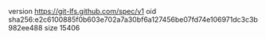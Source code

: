 version https://git-lfs.github.com/spec/v1
oid sha256:e2c6100885f0b603e702a7a30bf6a127456be07fd74e106971dc3c3b982ee488
size 15406
